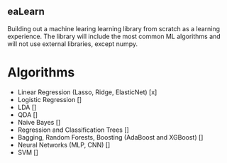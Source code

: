 ## eaLearn

Building out a machine learing learning library from scratch as a learning experience. The library will include the most common ML algorithms and will not use external libraries, except numpy.

# Algorithms
- Linear Regression (Lasso, Ridge, ElasticNet) [x]
- Logistic Regression []
- LDA []
- QDA []
- Naive Bayes []
- Regression and Classification Trees []
- Bagging, Random Forests, Boosting (AdaBoost and XGBoost) []
- Neural Networks (MLP, CNN) []
- SVM []